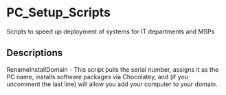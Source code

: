 # PC_Setup_Scripts
Scripts to speed up deployment of systems for IT departments and MSPs

## Descriptions
RenameInstallDomain - This script pulls the serial number, assigns it as the PC name, installs software packages via Chocolatey, and (if you uncomment the last line) will allow you add your computer to your domain.
